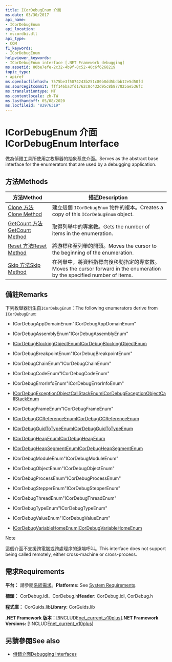 ```yaml
---
title: ICorDebugEnum 介面
ms.date: 03/30/2017
api_name:
- ICorDebugEnum
api_location:
- mscordbi.dll
api_type:
- COM
f1_keywords:
- ICorDebugEnum
helpviewer_keywords:
- ICorDebugEnum interface [.NET Framework debugging]
ms.assetid: 80be7efe-2c32-4b9f-8c52-40c6f6268219
topic_type:
- apiref
ms.openlocfilehash: 7575be3f5074243b251c80b8dd5bdbb12e5d50fd
ms.sourcegitcommit: fff146ba3fd1762c8c432d95c8b877825ae536fc
ms.translationtype: MT
ms.contentlocale: zh-TW
ms.lasthandoff: 05/08/2020
ms.locfileid: "82976319"
---
```

# <a name="icordebugenum-interface"></a><span data-ttu-id="5706f-102">ICorDebugEnum 介面</span><span class="sxs-lookup"><span data-stu-id="5706f-102">ICorDebugEnum Interface</span></span>

<span data-ttu-id="5706f-103">做為偵錯工具所使用之枚舉器的抽象基底介面。</span><span class="sxs-lookup"><span data-stu-id="5706f-103">Serves as the abstract base interface for the enumerators that are used by a debugging application.</span></span>  
  
## <a name="methods"></a><span data-ttu-id="5706f-104">方法</span><span class="sxs-lookup"><span data-stu-id="5706f-104">Methods</span></span>  
  
|<span data-ttu-id="5706f-105">方法</span><span class="sxs-lookup"><span data-stu-id="5706f-105">Method</span></span>|<span data-ttu-id="5706f-106">描述</span><span class="sxs-lookup"><span data-stu-id="5706f-106">Description</span></span>|  
|------------|-----------------|  
|[<span data-ttu-id="5706f-107">Clone 方法</span><span class="sxs-lookup"><span data-stu-id="5706f-107">Clone Method</span></span>](icordebugenum-clone-method.md)|<span data-ttu-id="5706f-108">建立這個 `ICorDebugEnum` 物件的複本。</span><span class="sxs-lookup"><span data-stu-id="5706f-108">Creates a copy of this `ICorDebugEnum` object.</span></span>|  
|[<span data-ttu-id="5706f-109">GetCount 方法</span><span class="sxs-lookup"><span data-stu-id="5706f-109">GetCount Method</span></span>](icordebugenum-getcount-method.md)|<span data-ttu-id="5706f-110">取得列舉中的專案數。</span><span class="sxs-lookup"><span data-stu-id="5706f-110">Gets the number of items in the enumeration.</span></span>|  
|[<span data-ttu-id="5706f-111">Reset 方法</span><span class="sxs-lookup"><span data-stu-id="5706f-111">Reset Method</span></span>](icordebugenum-reset-method.md)|<span data-ttu-id="5706f-112">將游標移至列舉的開頭。</span><span class="sxs-lookup"><span data-stu-id="5706f-112">Moves the cursor to the beginning of the enumeration.</span></span>|  
|[<span data-ttu-id="5706f-113">Skip 方法</span><span class="sxs-lookup"><span data-stu-id="5706f-113">Skip Method</span></span>](icordebugenum-skip-method.md)|<span data-ttu-id="5706f-114">在列舉中，將資料指標向後移動指定的專案數。</span><span class="sxs-lookup"><span data-stu-id="5706f-114">Moves the cursor forward in the enumeration by the specified number of items.</span></span>|  
  
## <a name="remarks"></a><span data-ttu-id="5706f-115">備註</span><span class="sxs-lookup"><span data-stu-id="5706f-115">Remarks</span></span>  
 <span data-ttu-id="5706f-116">下列枚舉器衍生自`ICorDebugEnum`：</span><span class="sxs-lookup"><span data-stu-id="5706f-116">The following enumerators derive from `ICorDebugEnum`:</span></span>  
  
- <span data-ttu-id="5706f-117">ICorDebugAppDomainEnum</span><span class="sxs-lookup"><span data-stu-id="5706f-117">"ICorDebugAppDomainEnum"</span></span>  
  
- <span data-ttu-id="5706f-118">ICorDebugAssemblyEnum</span><span class="sxs-lookup"><span data-stu-id="5706f-118">"ICorDebugAssemblyEnum"</span></span>  
  
- [<span data-ttu-id="5706f-119">ICorDebugBlockingObjectEnum</span><span class="sxs-lookup"><span data-stu-id="5706f-119">ICorDebugBlockingObjectEnum</span></span>](icordebugblockingobjectenum-interface.md)  
  
- <span data-ttu-id="5706f-120">ICorDebugBreakpointEnum</span><span class="sxs-lookup"><span data-stu-id="5706f-120">"ICorDebugBreakpointEnum"</span></span>  
  
- <span data-ttu-id="5706f-121">ICorDebugChainEnum</span><span class="sxs-lookup"><span data-stu-id="5706f-121">"ICorDebugChainEnum"</span></span>  
  
- <span data-ttu-id="5706f-122">ICorDebugCodeEnum</span><span class="sxs-lookup"><span data-stu-id="5706f-122">"ICorDebugCodeEnum"</span></span>  
  
- <span data-ttu-id="5706f-123">ICorDebugErrorInfoEnum</span><span class="sxs-lookup"><span data-stu-id="5706f-123">"ICorDebugErrorInfoEnum"</span></span>  
  
- [<span data-ttu-id="5706f-124">ICorDebugExceptionObjectCallStackEnum</span><span class="sxs-lookup"><span data-stu-id="5706f-124">ICorDebugExceptionObjectCallStackEnum</span></span>](icordebugexceptionobjectcallstackenum-interface.md)  
  
- <span data-ttu-id="5706f-125">ICorDebugFrameEnum</span><span class="sxs-lookup"><span data-stu-id="5706f-125">"ICorDebugFrameEnum"</span></span>  
  
- [<span data-ttu-id="5706f-126">ICorDebugGCReferenceEnum</span><span class="sxs-lookup"><span data-stu-id="5706f-126">ICorDebugGCReferenceEnum</span></span>](icordebuggcreferenceenum-interface.md)  
  
- [<span data-ttu-id="5706f-127">ICorDebugGuidToTypeEnum</span><span class="sxs-lookup"><span data-stu-id="5706f-127">ICorDebugGuidToTypeEnum</span></span>](icordebugguidtotypeenum-interface.md)  
  
- [<span data-ttu-id="5706f-128">ICorDebugHeapEnum</span><span class="sxs-lookup"><span data-stu-id="5706f-128">ICorDebugHeapEnum</span></span>](icordebugheapenum-interface.md)  
  
- [<span data-ttu-id="5706f-129">ICorDebugHeapSegmentEnum</span><span class="sxs-lookup"><span data-stu-id="5706f-129">ICorDebugHeapSegmentEnum</span></span>](icordebugheapsegmentenum-interface.md)  
  
- <span data-ttu-id="5706f-130">ICorDebugModuleEnum</span><span class="sxs-lookup"><span data-stu-id="5706f-130">"ICorDebugModuleEnum"</span></span>  
  
- <span data-ttu-id="5706f-131">ICorDebugObjectEnum</span><span class="sxs-lookup"><span data-stu-id="5706f-131">"ICorDebugObjectEnum"</span></span>  
  
- <span data-ttu-id="5706f-132">ICorDebugProcessEnum</span><span class="sxs-lookup"><span data-stu-id="5706f-132">"ICorDebugProcessEnum"</span></span>  
  
- <span data-ttu-id="5706f-133">ICorDebugStepperEnum</span><span class="sxs-lookup"><span data-stu-id="5706f-133">"ICorDebugStepperEnum"</span></span>  
  
- <span data-ttu-id="5706f-134">ICorDebugThreadEnum</span><span class="sxs-lookup"><span data-stu-id="5706f-134">"ICorDebugThreadEnum"</span></span>  
  
- <span data-ttu-id="5706f-135">ICorDebugTypeEnum</span><span class="sxs-lookup"><span data-stu-id="5706f-135">"ICorDebugTypeEnum"</span></span>  
  
- <span data-ttu-id="5706f-136">ICorDebugValueEnum</span><span class="sxs-lookup"><span data-stu-id="5706f-136">"ICorDebugValueEnum"</span></span>  
  
- [<span data-ttu-id="5706f-137">ICorDebugVariableHomeEnum</span><span class="sxs-lookup"><span data-stu-id="5706f-137">ICorDebugVariableHomeEnum</span></span>](icordebugvariablehomeenum-interface.md)  
  
> [!NOTE]
> <span data-ttu-id="5706f-138">這個介面不支援跨電腦或跨處理序的遠端呼叫。</span><span class="sxs-lookup"><span data-stu-id="5706f-138">This interface does not support being called remotely, either cross-machine or cross-process.</span></span>  
  
## <a name="requirements"></a><span data-ttu-id="5706f-139">需求</span><span class="sxs-lookup"><span data-stu-id="5706f-139">Requirements</span></span>  
 <span data-ttu-id="5706f-140">**平台：** 請參閱[系統需求](../../get-started/system-requirements.md)。</span><span class="sxs-lookup"><span data-stu-id="5706f-140">**Platforms:** See [System Requirements](../../get-started/system-requirements.md).</span></span>  
  
 <span data-ttu-id="5706f-141">**標頭：** CorDebug.idl、CorDebug.h</span><span class="sxs-lookup"><span data-stu-id="5706f-141">**Header:** CorDebug.idl, CorDebug.h</span></span>  
  
 <span data-ttu-id="5706f-142">**程式庫：** CorGuids.lib</span><span class="sxs-lookup"><span data-stu-id="5706f-142">**Library:** CorGuids.lib</span></span>  
  
 <span data-ttu-id="5706f-143">**.NET Framework 版本：**[!INCLUDE[net_current_v10plus](../../../../includes/net-current-v10plus-md.md)]</span><span class="sxs-lookup"><span data-stu-id="5706f-143">**.NET Framework Versions:** [!INCLUDE[net_current_v10plus](../../../../includes/net-current-v10plus-md.md)]</span></span>  
  
## <a name="see-also"></a><span data-ttu-id="5706f-144">另請參閱</span><span class="sxs-lookup"><span data-stu-id="5706f-144">See also</span></span>

- [<span data-ttu-id="5706f-145">偵錯介面</span><span class="sxs-lookup"><span data-stu-id="5706f-145">Debugging Interfaces</span></span>](debugging-interfaces.md)
